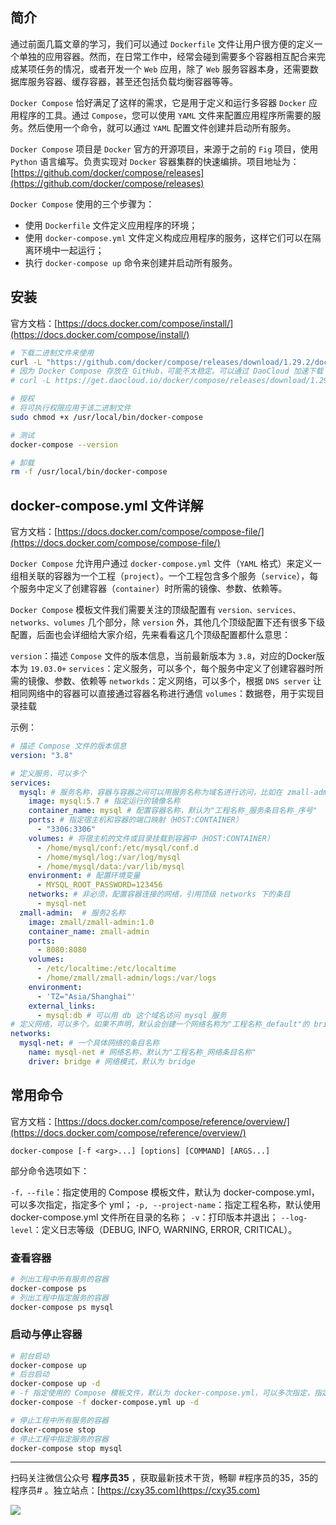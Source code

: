 ## 简介

通过前面几篇文章的学习，我们可以通过 `Dockerfile` 文件让用户很方便的定义一个单独的应用容器。然而，在日常工作中，经常会碰到需要多个容器相互配合来完成某项任务的情况，或者开发一个 `Web` 应用，除了 `Web` 服务容器本身，还需要数据库服务容器、缓存容器，甚至还包括负载均衡容器等等。

`Docker Compose` 恰好满足了这样的需求，它是用于定义和运行多容器 `Docker` 应用程序的工具。通过 `Compose`，您可以使用 `YAML` 文件来配置应用程序所需要的服务。然后使用一个命令，就可以通过 `YAML` 配置文件创建并启动所有服务。

`Docker Compose` 项目是 `Docker` 官方的开源项目，来源于之前的 `Fig` 项目，使用 `Python` 语言编写。负责实现对 `Docker` 容器集群的快速编排。项目地址为：[https://github.com/docker/compose/releases](https://github.com/docker/compose/releases)

`Docker Compose` 使用的三个步骤为：

- 使用 `Dockerfile` 文件定义应用程序的环境；
- 使用 `docker-compose.yml` 文件定义构成应用程序的服务，这样它们可以在隔离环境中一起运行；
- 执行 `docker-compose up` 命令来创建并启动所有服务。

## 安装

官方文档：[https://docs.docker.com/compose/install/](https://docs.docker.com/compose/install/)

```bash
# 下载二进制文件来使用
curl -L "https://github.com/docker/compose/releases/download/1.29.2/docker-compose-$(uname -s)-$(uname -m)" -o /usr/local/bin/docker-compose
# 因为 Docker Compose 存放在 GitHub，可能不太稳定。可以通过 DaoCloud 加速下载
# curl -L https://get.daocloud.io/docker/compose/releases/download/1.29.2/docker-compose-`uname -s`-`uname -m` > /usr/local/bin/docker-compose

# 授权
# 将可执行权限应用于该二进制文件
sudo chmod +x /usr/local/bin/docker-compose

# 测试
docker-compose --version

# 卸载
rm -f /usr/local/bin/docker-compose
```

## docker-compose.yml 文件详解

官方文档：[https://docs.docker.com/compose/compose-file/](https://docs.docker.com/compose/compose-file/)

`Docker Compose` 允许用户通过 `docker-compose.yml` 文件（`YAML` 格式）来定义一组相关联的容器为一个工程（`project`）。一个工程包含多个服务（`service`），每个服务中定义了创建容器（`container`）时所需的镜像、参数、依赖等。

`Docker Compose` 模板文件我们需要关注的顶级配置有 `version、services、networks、volumes` 几个部分，除 `version` 外，其他几个顶级配置下还有很多下级配置，后面也会详细给大家介绍，先来看看这几个顶级配置都什么意思：

`version`：描述 `Compose` 文件的版本信息，当前最新版本为 `3.8`，对应的Docker版本为 `19.03.0+`
`services`：定义服务，可以多个，每个服务中定义了创建容器时所需的镜像、参数、依赖等
`networkds`：定义网络，可以多个，根据 `DNS server` 让相同网络中的容器可以直接通过容器名称进行通信
`volumes`：数据卷，用于实现目录挂载

示例：

```yml
# 描述 Compose 文件的版本信息
version: "3.8"

# 定义服务，可以多个
services:
  mysql: # 服务名称，容器与容器之间可以用服务名称为域名进行访问，比如在 zmall-admin 服务中可以通过 jdbc:mysql//mysql:3306 这个地址来访问 mysql 这个服务。
    image: mysql:5.7 # 指定运行的镜像名称
    container_name: mysql # 配置容器名称，默认为"工程名称_服务条目名称_序号"
    ports: # 指定宿主机和容器的端口映射（HOST:CONTAINER）
      - "3306:3306"
    volumes: # 将宿主机的文件或目录挂载到容器中（HOST:CONTAINER）
      - /home/mysql/conf:/etc/mysql/conf.d
      - /home/mysql/log:/var/log/mysql
      - /home/mysql/data:/var/lib/mysql
    environment: # 配置环境变量
      - MYSQL_ROOT_PASSWORD=123456
    networks: # 非必须，配置容器连接的网络，引用顶级 networks 下的条目
      - mysql-net
  zmall-admin:  # 服务2名称
    image: zmall/zmall-admin:1.0
    container_name: zmall-admin
    ports:
      - 8080:8080
    volumes:
      - /etc/localtime:/etc/localtime
      - /home/zmall/zmall-admin/logs:/var/logs
    environment:
      - 'TZ="Asia/Shanghai"'
    external_links:
      - mysql:db # 可以用 db 这个域名访问 mysql 服务
# 定义网络，可以多个。如果不声明，默认会创建一个网络名称为"工程名称_default"的 bridge 网络
networks:
  mysql-net: # 一个具体网络的条目名称
    name: mysql-net # 网络名称，默认为"工程名称_网络条目名称"
    driver: bridge # 网络模式，默认为 bridge
```

## 常用命令

官方文档：[https://docs.docker.com/compose/reference/overview/](https://docs.docker.com/compose/reference/overview/)

`docker-compose [-f <arg>...] [options] [COMMAND] [ARGS...]`

部分命令选项如下：

`-f，--file`：指定使用的 Compose 模板文件，默认为 docker-compose.yml，可以多次指定，指定多个 yml；
`-p, --project-name`：指定工程名称，默认使用 docker-compose.yml 文件所在目录的名称；
`-v`：打印版本并退出；
`--log-level`：定义日志等级（DEBUG, INFO, WARNING, ERROR, CRITICAL）。

### 查看容器

```bash
# 列出工程中所有服务的容器
docker-compose ps
# 列出工程中指定服务的容器
docker-compose ps mysql
```

### 启动与停止容器

```bash
# 前台启动
docker-compose up
# 后台启动
docker-compose up -d
# -f 指定使用的 Compose 模板文件，默认为 docker-compose.yml，可以多次指定，指定多个 yml
docker-compose -f docker-compose.yml up -d

# 停止工程中所有服务的容器
docker-compose stop
# 停止工程中指定服务的容器
docker-compose stop mysql
```


---

扫码关注微信公众号 **程序员35** ，获取最新技术干货，畅聊 #程序员的35，35的程序员# 。独立站点：[https://cxy35.com](https://cxy35.com)

![](https://oscimg.oschina.net/oscnet/up-285838b9c516db5bb1ba760f292f2346078.JPEG)